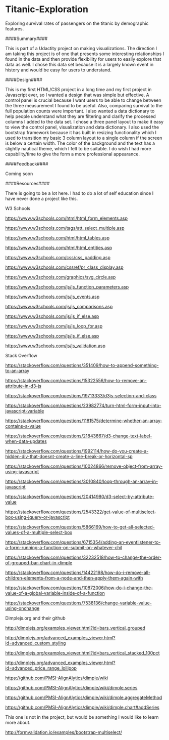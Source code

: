 # Titanic-Exploration
Exploring survival rates of passengers on the titanic by demographic features.

####Summary####

This is part of a Udactity project on making visualizations.  The direction I am taking this project is of one that presents some interesting relationships I found in the data and then provide flexibility for users to easily explore that data as well.  I chose this data set because it is a largely known event in history and would be easy for users to understand.

####Design####

This is my first HTML/CSS project in a long time and my first project in Javascript ever, so I wanted a design that was simple but effective.  A control panel is crucial because I want users to be able to change between the three measurement I found to be useful.  Also, comparing survival to the full population counts were important.  I also wanted a data dictionary to help people understand what they are filtering and clarify the processed columns I added to the data set.
I chose a three panel layout to make it easy to view the control panel, visualization and data dictionary.  I also used the bootstrap framework because it has built in resizing functionality which I used to transition my basic 3 column layout to a single column if the screen is below a certain width.
The color of the background and the text has a slightly nautical theme, which I felt to be suitable.
I do wish I had more capability/time to give the form a more professional appearance.

####Feedback####

Coming soon

####Resources####

There is going to be a lot here.  I had to do a lot of self education since I have never done a project like this.

W3 Schools

  https://www.w3schools.com/html/html_form_elements.asp
  
  https://www.w3schools.com/tags/att_select_multiple.asp
  
  https://www.w3schools.com/html/html_tables.asp
  
  https://www.w3schools.com/html/html_entities.asp
  
  https://www.w3schools.com/css/css_padding.asp
  
  https://www.w3schools.com/cssref/pr_class_display.asp
  
  https://www.w3schools.com/graphics/svg_circle.asp
  
  https://www.w3schools.com/js/js_function_parameters.asp
  
  https://www.w3schools.com/js/js_events.asp
  
  https://www.w3schools.com/js/js_comparisons.asp
  
  https://www.w3schools.com/js/js_if_else.asp
  
  https://www.w3schools.com/js/js_loop_for.asp
  
  https://www.w3schools.com/js/js_if_else.asp
  
  https://www.w3schools.com/js/js_validation.asp

Stack Overflow

  https://stackoverflow.com/questions/351409/how-to-append-something-to-an-array
  
  https://stackoverflow.com/questions/15322556/how-to-remove-an-attribute-in-d3-js
  
  https://stackoverflow.com/questions/19713333/d3js-selection-and-class
  
  https://stackoverflow.com/questions/23982774/turn-html-form-input-into-javascript-variable
  
  https://stackoverflow.com/questions/1181575/determine-whether-an-array-contains-a-value
  
  https://stackoverflow.com/questions/21843667/d3-change-text-label-when-data-updates
  
  https://stackoverflow.com/questions/1992114/how-do-you-create-a-hidden-div-that-doesnt-create-a-line-break-or-horizontal-sp
  
  https://stackoverflow.com/questions/10024866/remove-object-from-array-using-javascript
  
  https://stackoverflow.com/questions/3010840/loop-through-an-array-in-javascript
  
  https://stackoverflow.com/questions/20414980/d3-select-by-attribute-value
  
  https://stackoverflow.com/questions/2543322/get-value-of-multiselect-box-using-jquery-or-javascript
  
  https://stackoverflow.com/questions/5866169/how-to-get-all-selected-values-of-a-multiple-select-box
  
  https://stackoverflow.com/questions/6715354/adding-an-eventlistener-to-a-form-running-a-function-on-submit-on-whatever-chil
  
  https://stackoverflow.com/questions/32232518/how-to-change-the-order-of-grouped-bar-chart-in-dimple
  
  https://stackoverflow.com/questions/14422198/how-do-i-remove-all-children-elements-from-a-node-and-then-apply-them-again-with
  
  https://stackoverflow.com/questions/10872006/how-do-i-change-the-value-of-a-global-variable-inside-of-a-function
  
  https://stackoverflow.com/questions/7538136/change-variable-value-using-onchange
  
Dimplejs.org and their github

  http://dimplejs.org/examples_viewer.html?id=bars_vertical_grouped
  
  http://dimplejs.org/advanced_examples_viewer.html?id=advanced_custom_styling
  
  http://dimplejs.org/examples_viewer.html?id=bars_vertical_stacked_100pct
  
  http://dimplejs.org/advanced_examples_viewer.html?id=advanced_price_range_lollipop
  
  https://github.com/PMSI-AlignAlytics/dimple/wiki
  
  https://github.com/PMSI-AlignAlytics/dimple/wiki/dimple.series
  
  https://github.com/PMSI-AlignAlytics/dimple/wiki/dimple.aggregateMethod
  
  https://github.com/PMSI-AlignAlytics/dimple/wiki/dimple.chart#addSeries
  
This one is not in the project, but would be something I would like to learn more about.

  http://formvalidation.io/examples/bootstrap-multiselect/
